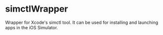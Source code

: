 # simctlWrapper
Wrapper for Xcode's simctl tool. It can be used for installing and launching apps in the iOS Simulator.
